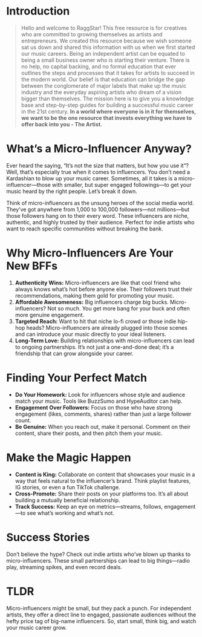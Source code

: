 <script lang='ts'>
  import BlogPageTemplate from '$lib/components/blog/BlogPageTemplate.svelte';
  import type { BlogCardProps } from '$lib/managers/BlogManager';
  import { ASSETS_PATH } from '$lib/managers/BlogManager';
  import { orderedBlogPosts } from '$lib/managers/BlogManager';
  import { page } from '$app/stores';

  const blogPostInfo: BlogCardProps = orderedBlogPosts.find((post) => post.slug === $page.route.id?.split('/')[3]);
  const assetsUrl = `${ASSETS_PATH}/${blogPostInfo.image}`;

  const gif1 = `${assetsUrl}/gif1.gif`;
  const img1 = `${assetsUrl}/img1.jpeg`;
</script>

<BlogPageTemplate
  title={blogPostInfo.title}
  subtitle={blogPostInfo.subtitle}
  published_date={blogPostInfo.date_published}
  coverImg={blogPostInfo.image}>

# Introduction
> Hello and welcome to RaggStar! This free resource is for creatives who are committed to growing themselves as artists and entrepreneurs. We created this resource because we wish someone sat us down and shared this information with us when we first started our music careers. Being an independent artist can be equated to being a small business owner who is starting their venture. There is no help, no capital backing, and no formal education that ever outlines the steps and processes that it takes for artists to succeed in the modern world. Our belief is that education can bridge the gap between the conglomerate of major labels that make up the music industry and the everyday aspiring artists who dream of a vision bigger than themselves. The mission here is to give you a knowledge base and step-by-step guides for building a successful music career in the 21st century. **In a world where everyone is in it for themselves, we want to be the one resource that invests everything we have to offer back into you - The Artist.**

# What’s a Micro-Influencer Anyway?

Ever heard the saying, “It’s not the size that matters, but how you use it”? Well, that’s especially true when it comes to influencers. You don’t need a Kardashian to blow up your music career. Sometimes, all it takes is a micro-influencer—those with smaller, but super engaged followings—to get your music heard by the right people. Let’s break it down.

Think of micro-influencers as the unsung heroes of the social media world. They’ve got anywhere from 1,000 to 100,000 followers—not millions—but those followers hang on to their every word. These influencers are niche, authentic, and highly trusted by their audience. Perfect for indie artists who want to reach specific communities without breaking the bank.


# Why Micro-Influencers Are Your New BFFs



1. **Authenticity Wins:** Micro-influencers are like that cool friend who always knows what’s hot before anyone else. Their followers trust their recommendations, making them gold for promoting your music.
2. **Affordable Awesomeness:** Big influencers charge big bucks. Micro-influencers? Not so much. You get more bang for your buck and often more genuine engagement.
3. **Targeted Reach:** Want to hit that niche lo-fi crowd or those indie hip-hop heads? Micro-influencers are already plugged into those scenes and can introduce your music directly to your ideal listeners.
4. **Long-Term Love:** Building relationships with micro-influencers can lead to ongoing partnerships. It’s not just a one-and-done deal; it’s a friendship that can grow alongside your career.


# Finding Your Perfect Match



* **Do Your Homework:** Look for influencers whose style and audience match your music. Tools like BuzzSumo and HypeAuditor can help.
* **Engagement Over Followers:** Focus on those who have strong engagement (likes, comments, shares) rather than just a large follower count.
* **Be Genuine:** When you reach out, make it personal. Comment on their content, share their posts, and then pitch them your music.


# Make the Magic Happen



* **Content is King:** Collaborate on content that showcases your music in a way that feels natural to the influencer’s brand. Think playlist features, IG stories, or even a fun TikTok challenge.
* **Cross-Promote:** Share their posts on your platforms too. It’s all about building a mutually beneficial relationship.
* **Track Success:** Keep an eye on metrics—streams, follows, engagement—to see what’s working and what’s not.


# Success Stories

Don’t believe the hype? Check out indie artists who’ve blown up thanks to micro-influencers. These small partnerships can lead to big things—radio play, streaming spikes, and even record deals.


# TLDR

Micro-influencers might be small, but they pack a punch. For independent artists, they offer a direct line to engaged, passionate audiences without the hefty price tag of big-name influencers. So, start small, think big, and watch your music career grow.


</BlogPageTemplate>
